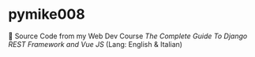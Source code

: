 # pymike008
📢 Source Code from my Web Dev Course *The Complete Guide To Django REST Framework and Vue JS* (Lang: English &amp; Italian)
